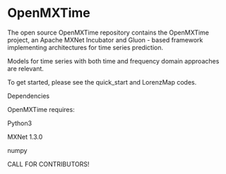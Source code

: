# OpenMXTime
The open source OpenMXTime repository contains the OpenMXTime project, an Apache MXNet Incubator and Gluon - based framework implementing architectures for time series prediction. 

Models for time series with both time and frequency domain approaches are relevant.

To get started, please see the quick_start and LorenzMap codes.

Dependencies

OpenMXTime requires:

Python3

MXNet 1.3.0

numpy

CALL FOR CONTRIBUTORS!

